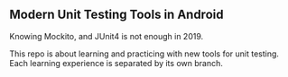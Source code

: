 ## Modern Unit Testing Tools in Android

Knowing Mockito, and JUnit4 is not enough in 2019.  

This repo is about learning and practicing with new tools for unit testing.  
Each learning experience is separated by its own branch.
